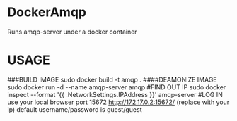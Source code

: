 DockerAmqp
=============

Runs amqp-server under a docker container

USAGE
=============

###BUILD IMAGE
sudo docker build -t amqp .
####DEAMONIZE IMAGE
sudo docker run -d --name amqp-server amqp
#FIND OUT IP
sudo docker inspect --format '{{ .NetworkSettings.IPAddress }}' amqp-server
#LOG IN
use your local browser port 15672
http://172.17.0.2:15672/ (replace with your ip)
default username/password is guest/guest

